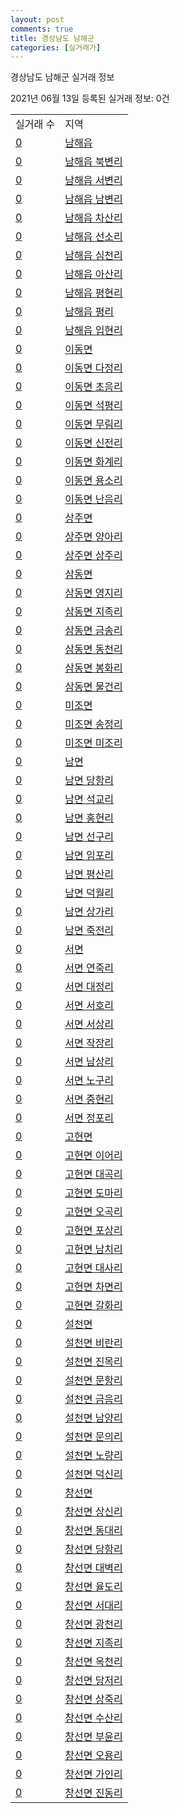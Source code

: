 ```yaml
---
layout: post
comments: true
title: 경상남도 남해군
categories: [실거래가]
---
```


경상남도 남해군 실거래 정보

2021년 06월 13일 등록된 실거래 정보: 0건


<table class="sortable">
  <tr>
    <td>실거래 수</td>
    <td>지역</td>
  </tr>

  
  <tr class="item">
    <td><a href="4884025000.html">0</a></td>
    <td><a href="4884025000.html">남해읍</a></td>
  </tr>
    

  <tr class="item">
    <td><a href="4884025021.html">0</a></td>
    <td><a href="4884025021.html">남해읍 북변리</a></td>
  </tr>
    

  <tr class="item">
    <td><a href="4884025022.html">0</a></td>
    <td><a href="4884025022.html">남해읍 서변리</a></td>
  </tr>
    

  <tr class="item">
    <td><a href="4884025023.html">0</a></td>
    <td><a href="4884025023.html">남해읍 남변리</a></td>
  </tr>
    

  <tr class="item">
    <td><a href="4884025024.html">0</a></td>
    <td><a href="4884025024.html">남해읍 차산리</a></td>
  </tr>
    

  <tr class="item">
    <td><a href="4884025025.html">0</a></td>
    <td><a href="4884025025.html">남해읍 선소리</a></td>
  </tr>
    

  <tr class="item">
    <td><a href="4884025026.html">0</a></td>
    <td><a href="4884025026.html">남해읍 심천리</a></td>
  </tr>
    

  <tr class="item">
    <td><a href="4884025027.html">0</a></td>
    <td><a href="4884025027.html">남해읍 아산리</a></td>
  </tr>
    

  <tr class="item">
    <td><a href="4884025028.html">0</a></td>
    <td><a href="4884025028.html">남해읍 평현리</a></td>
  </tr>
    

  <tr class="item">
    <td><a href="4884025029.html">0</a></td>
    <td><a href="4884025029.html">남해읍 평리</a></td>
  </tr>
    

  <tr class="item">
    <td><a href="4884025030.html">0</a></td>
    <td><a href="4884025030.html">남해읍 입현리</a></td>
  </tr>
    

  <tr class="item">
    <td><a href="4884031000.html">0</a></td>
    <td><a href="4884031000.html">이동면</a></td>
  </tr>
    

  <tr class="item">
    <td><a href="4884031021.html">0</a></td>
    <td><a href="4884031021.html">이동면 다정리</a></td>
  </tr>
    

  <tr class="item">
    <td><a href="4884031022.html">0</a></td>
    <td><a href="4884031022.html">이동면 초음리</a></td>
  </tr>
    

  <tr class="item">
    <td><a href="4884031023.html">0</a></td>
    <td><a href="4884031023.html">이동면 석평리</a></td>
  </tr>
    

  <tr class="item">
    <td><a href="4884031024.html">0</a></td>
    <td><a href="4884031024.html">이동면 무림리</a></td>
  </tr>
    

  <tr class="item">
    <td><a href="4884031025.html">0</a></td>
    <td><a href="4884031025.html">이동면 신전리</a></td>
  </tr>
    

  <tr class="item">
    <td><a href="4884031026.html">0</a></td>
    <td><a href="4884031026.html">이동면 화계리</a></td>
  </tr>
    

  <tr class="item">
    <td><a href="4884031027.html">0</a></td>
    <td><a href="4884031027.html">이동면 용소리</a></td>
  </tr>
    

  <tr class="item">
    <td><a href="4884031028.html">0</a></td>
    <td><a href="4884031028.html">이동면 난음리</a></td>
  </tr>
    

  <tr class="item">
    <td><a href="4884032000.html">0</a></td>
    <td><a href="4884032000.html">상주면</a></td>
  </tr>
    

  <tr class="item">
    <td><a href="4884032021.html">0</a></td>
    <td><a href="4884032021.html">상주면 양아리</a></td>
  </tr>
    

  <tr class="item">
    <td><a href="4884032022.html">0</a></td>
    <td><a href="4884032022.html">상주면 상주리</a></td>
  </tr>
    

  <tr class="item">
    <td><a href="4884033000.html">0</a></td>
    <td><a href="4884033000.html">삼동면</a></td>
  </tr>
    

  <tr class="item">
    <td><a href="4884033021.html">0</a></td>
    <td><a href="4884033021.html">삼동면 영지리</a></td>
  </tr>
    

  <tr class="item">
    <td><a href="4884033022.html">0</a></td>
    <td><a href="4884033022.html">삼동면 지족리</a></td>
  </tr>
    

  <tr class="item">
    <td><a href="4884033023.html">0</a></td>
    <td><a href="4884033023.html">삼동면 금송리</a></td>
  </tr>
    

  <tr class="item">
    <td><a href="4884033024.html">0</a></td>
    <td><a href="4884033024.html">삼동면 동천리</a></td>
  </tr>
    

  <tr class="item">
    <td><a href="4884033025.html">0</a></td>
    <td><a href="4884033025.html">삼동면 봉화리</a></td>
  </tr>
    

  <tr class="item">
    <td><a href="4884033026.html">0</a></td>
    <td><a href="4884033026.html">삼동면 물건리</a></td>
  </tr>
    

  <tr class="item">
    <td><a href="4884034000.html">0</a></td>
    <td><a href="4884034000.html">미조면</a></td>
  </tr>
    

  <tr class="item">
    <td><a href="4884034021.html">0</a></td>
    <td><a href="4884034021.html">미조면 송정리</a></td>
  </tr>
    

  <tr class="item">
    <td><a href="4884034022.html">0</a></td>
    <td><a href="4884034022.html">미조면 미조리</a></td>
  </tr>
    

  <tr class="item">
    <td><a href="4884035000.html">0</a></td>
    <td><a href="4884035000.html">남면</a></td>
  </tr>
    

  <tr class="item">
    <td><a href="4884035021.html">0</a></td>
    <td><a href="4884035021.html">남면 당항리</a></td>
  </tr>
    

  <tr class="item">
    <td><a href="4884035022.html">0</a></td>
    <td><a href="4884035022.html">남면 석교리</a></td>
  </tr>
    

  <tr class="item">
    <td><a href="4884035023.html">0</a></td>
    <td><a href="4884035023.html">남면 홍현리</a></td>
  </tr>
    

  <tr class="item">
    <td><a href="4884035024.html">0</a></td>
    <td><a href="4884035024.html">남면 선구리</a></td>
  </tr>
    

  <tr class="item">
    <td><a href="4884035025.html">0</a></td>
    <td><a href="4884035025.html">남면 임포리</a></td>
  </tr>
    

  <tr class="item">
    <td><a href="4884035026.html">0</a></td>
    <td><a href="4884035026.html">남면 평산리</a></td>
  </tr>
    

  <tr class="item">
    <td><a href="4884035027.html">0</a></td>
    <td><a href="4884035027.html">남면 덕월리</a></td>
  </tr>
    

  <tr class="item">
    <td><a href="4884035028.html">0</a></td>
    <td><a href="4884035028.html">남면 상가리</a></td>
  </tr>
    

  <tr class="item">
    <td><a href="4884035029.html">0</a></td>
    <td><a href="4884035029.html">남면 죽전리</a></td>
  </tr>
    

  <tr class="item">
    <td><a href="4884036000.html">0</a></td>
    <td><a href="4884036000.html">서면</a></td>
  </tr>
    

  <tr class="item">
    <td><a href="4884036021.html">0</a></td>
    <td><a href="4884036021.html">서면 연죽리</a></td>
  </tr>
    

  <tr class="item">
    <td><a href="4884036022.html">0</a></td>
    <td><a href="4884036022.html">서면 대정리</a></td>
  </tr>
    

  <tr class="item">
    <td><a href="4884036023.html">0</a></td>
    <td><a href="4884036023.html">서면 서호리</a></td>
  </tr>
    

  <tr class="item">
    <td><a href="4884036024.html">0</a></td>
    <td><a href="4884036024.html">서면 서상리</a></td>
  </tr>
    

  <tr class="item">
    <td><a href="4884036025.html">0</a></td>
    <td><a href="4884036025.html">서면 작장리</a></td>
  </tr>
    

  <tr class="item">
    <td><a href="4884036026.html">0</a></td>
    <td><a href="4884036026.html">서면 남상리</a></td>
  </tr>
    

  <tr class="item">
    <td><a href="4884036027.html">0</a></td>
    <td><a href="4884036027.html">서면 노구리</a></td>
  </tr>
    

  <tr class="item">
    <td><a href="4884036028.html">0</a></td>
    <td><a href="4884036028.html">서면 중현리</a></td>
  </tr>
    

  <tr class="item">
    <td><a href="4884036029.html">0</a></td>
    <td><a href="4884036029.html">서면 정포리</a></td>
  </tr>
    

  <tr class="item">
    <td><a href="4884037000.html">0</a></td>
    <td><a href="4884037000.html">고현면</a></td>
  </tr>
    

  <tr class="item">
    <td><a href="4884037021.html">0</a></td>
    <td><a href="4884037021.html">고현면 이어리</a></td>
  </tr>
    

  <tr class="item">
    <td><a href="4884037022.html">0</a></td>
    <td><a href="4884037022.html">고현면 대곡리</a></td>
  </tr>
    

  <tr class="item">
    <td><a href="4884037023.html">0</a></td>
    <td><a href="4884037023.html">고현면 도마리</a></td>
  </tr>
    

  <tr class="item">
    <td><a href="4884037024.html">0</a></td>
    <td><a href="4884037024.html">고현면 오곡리</a></td>
  </tr>
    

  <tr class="item">
    <td><a href="4884037025.html">0</a></td>
    <td><a href="4884037025.html">고현면 포상리</a></td>
  </tr>
    

  <tr class="item">
    <td><a href="4884037026.html">0</a></td>
    <td><a href="4884037026.html">고현면 남치리</a></td>
  </tr>
    

  <tr class="item">
    <td><a href="4884037027.html">0</a></td>
    <td><a href="4884037027.html">고현면 대사리</a></td>
  </tr>
    

  <tr class="item">
    <td><a href="4884037028.html">0</a></td>
    <td><a href="4884037028.html">고현면 차면리</a></td>
  </tr>
    

  <tr class="item">
    <td><a href="4884037029.html">0</a></td>
    <td><a href="4884037029.html">고현면 갈화리</a></td>
  </tr>
    

  <tr class="item">
    <td><a href="4884038000.html">0</a></td>
    <td><a href="4884038000.html">설천면</a></td>
  </tr>
    

  <tr class="item">
    <td><a href="4884038021.html">0</a></td>
    <td><a href="4884038021.html">설천면 비란리</a></td>
  </tr>
    

  <tr class="item">
    <td><a href="4884038022.html">0</a></td>
    <td><a href="4884038022.html">설천면 진목리</a></td>
  </tr>
    

  <tr class="item">
    <td><a href="4884038023.html">0</a></td>
    <td><a href="4884038023.html">설천면 문항리</a></td>
  </tr>
    

  <tr class="item">
    <td><a href="4884038024.html">0</a></td>
    <td><a href="4884038024.html">설천면 금음리</a></td>
  </tr>
    

  <tr class="item">
    <td><a href="4884038025.html">0</a></td>
    <td><a href="4884038025.html">설천면 남양리</a></td>
  </tr>
    

  <tr class="item">
    <td><a href="4884038026.html">0</a></td>
    <td><a href="4884038026.html">설천면 문의리</a></td>
  </tr>
    

  <tr class="item">
    <td><a href="4884038027.html">0</a></td>
    <td><a href="4884038027.html">설천면 노량리</a></td>
  </tr>
    

  <tr class="item">
    <td><a href="4884038028.html">0</a></td>
    <td><a href="4884038028.html">설천면 덕신리</a></td>
  </tr>
    

  <tr class="item">
    <td><a href="4884039000.html">0</a></td>
    <td><a href="4884039000.html">창선면</a></td>
  </tr>
    

  <tr class="item">
    <td><a href="4884039021.html">0</a></td>
    <td><a href="4884039021.html">창선면 상신리</a></td>
  </tr>
    

  <tr class="item">
    <td><a href="4884039022.html">0</a></td>
    <td><a href="4884039022.html">창선면 동대리</a></td>
  </tr>
    

  <tr class="item">
    <td><a href="4884039023.html">0</a></td>
    <td><a href="4884039023.html">창선면 당항리</a></td>
  </tr>
    

  <tr class="item">
    <td><a href="4884039024.html">0</a></td>
    <td><a href="4884039024.html">창선면 대벽리</a></td>
  </tr>
    

  <tr class="item">
    <td><a href="4884039025.html">0</a></td>
    <td><a href="4884039025.html">창선면 율도리</a></td>
  </tr>
    

  <tr class="item">
    <td><a href="4884039026.html">0</a></td>
    <td><a href="4884039026.html">창선면 서대리</a></td>
  </tr>
    

  <tr class="item">
    <td><a href="4884039027.html">0</a></td>
    <td><a href="4884039027.html">창선면 광천리</a></td>
  </tr>
    

  <tr class="item">
    <td><a href="4884039028.html">0</a></td>
    <td><a href="4884039028.html">창선면 지족리</a></td>
  </tr>
    

  <tr class="item">
    <td><a href="4884039029.html">0</a></td>
    <td><a href="4884039029.html">창선면 옥천리</a></td>
  </tr>
    

  <tr class="item">
    <td><a href="4884039030.html">0</a></td>
    <td><a href="4884039030.html">창선면 당저리</a></td>
  </tr>
    

  <tr class="item">
    <td><a href="4884039031.html">0</a></td>
    <td><a href="4884039031.html">창선면 상죽리</a></td>
  </tr>
    

  <tr class="item">
    <td><a href="4884039032.html">0</a></td>
    <td><a href="4884039032.html">창선면 수산리</a></td>
  </tr>
    

  <tr class="item">
    <td><a href="4884039033.html">0</a></td>
    <td><a href="4884039033.html">창선면 부윤리</a></td>
  </tr>
    

  <tr class="item">
    <td><a href="4884039034.html">0</a></td>
    <td><a href="4884039034.html">창선면 오용리</a></td>
  </tr>
    

  <tr class="item">
    <td><a href="4884039035.html">0</a></td>
    <td><a href="4884039035.html">창선면 가인리</a></td>
  </tr>
    

  <tr class="item">
    <td><a href="4884039036.html">0</a></td>
    <td><a href="4884039036.html">창선면 진동리</a></td>
  </tr>
    


</table>
    